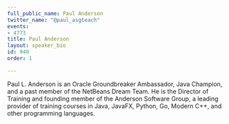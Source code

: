 ```yaml
---
full_public_name: Paul Anderson
twitter_name: "@paul_asgteach"
events:
- 4773
title: Paul Anderson
layout: speaker_bio
id: 940
order: 1

---
```

Paul L. Anderson is an Oracle Groundbreaker Ambassador, Java Champion, and a past member of the NetBeans Dream Team. He is the Director of Training and founding member of the Anderson Software Group, a leading provider of training courses in Java, JavaFX, Python, Go, Modern C++, and other programming languages. 